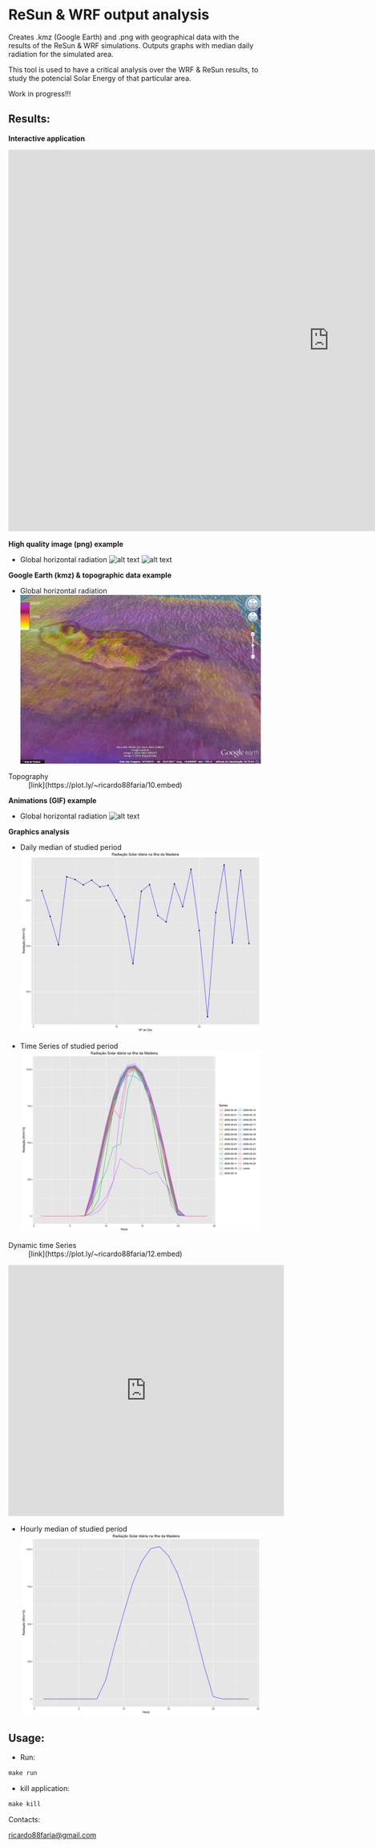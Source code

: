 # ReSun & WRF output analysis

Creates .kmz (Google Earth) and .png with geographical data with the results of the ReSun & WRF simulations. Outputs graphs with median daily radiation for the simulated area.

This tool is used to have a critical analysis over the WRF & ReSun results, to study the potencial Solar Energy of that particular area.

Work in progress!!!

## Results:

**Interactive application**

<iframe src="https://rfaria.shinyapps.io/ReSun_analysis/" style="border: none; width: 1280px; height: 760px"></iframe>


**High quality image (png) example**

* Global horizontal radiation
![alt text](github/Rad_2009-05-01.png)
![alt text](github/Rad_2009-05-02.png)

**Google Earth (kmz) & topographic data example**

* Global horizontal radiation
![alt text](github/kmz.png)

<dl>
  <dt>Topography</dt>
  <dd>[link](https://plot.ly/~ricardo88faria/10.embed)</dd>
</dl>

**Animations (GIF) example**

* Global horizontal radiation
![alt text](github/Rad_2009-05-25.gif)

**Graphics analysis**

* Daily median of studied period
![alt text](github/Rad_daily_2009-04-30.png)


* Time Series of studied period
![alt text](github/Rad_hour_TS_2009-04-30.png)

<dl>
  <dt>Dynamic time Series</dt>
  <dd>[link](https://plot.ly/~ricardo88faria/12.embed)</dd>
</dl>

<iframe width="550" height="500" frameborder="0" scrolling="no" src="https://plot.ly/~ricardo88faria/12/radiacao-solar-diaria-na-ilha-da-madeira/"></iframe>


* Hourly median of studied period
![alt text](github/Rad_month_2009-04-30.png)

## Usage:

* Run:
```r
make run
```

* kill application:
```r
make kill
```

Contacts:

<ricardo88faria@gmail.com>
